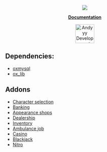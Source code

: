 <p  align="center">
    <a href="https://ndcore.dev" target="_blank">
        <img src="https://user-images.githubusercontent.com/86536434/193703880-5cb7deef-af37-42cc-8df2-b13332afee67.png" />
    </a>
</p>

<p align="center"><b><a href="https://ndcore.dev/">Documentation</a></b>

<div align="center">
    <a href="https://discord.gg/Z9Mxu72zZ6" target="_blank">
        <img src="https://discordapp.com/api/guilds/857672921912836116/widget.png?style=banner2" alt="Andyyy Development Server" height="60px" />
    </a>
</div>

## Dependencies:
* [oxmysql](https://github.com/overextended/oxmysql/releases)
* [ox_lib](https://github.com/overextended/ox_lib/releases)

## Addons
* [Character selection](https://github.com/ND-Framework/ND_Characters/releases)
* [Banking](https://github.com/ND-Framework/ND_Banking/releases)
* [Appearance shops](https://github.com/ND-Framework/ND_AppearanceShops/releases)
* [Dealership](https://github.com/ND-Framework/ND_Dealership/releases)
* [Inventory](https://github.com/overextended/ox_inventory/releases)
* [Ambulance job](https://github.com/ND-Framework/ND_Ambulance/releases)
* [Casino](https://github.com/ND-Framework/ND_Casino/releases)
* [Blackjack](https://github.com/ND-Framework/ND_Blackjack/releases)
* [Nitro](https://github.com/ND-Framework/ND_Nitro/releases)
